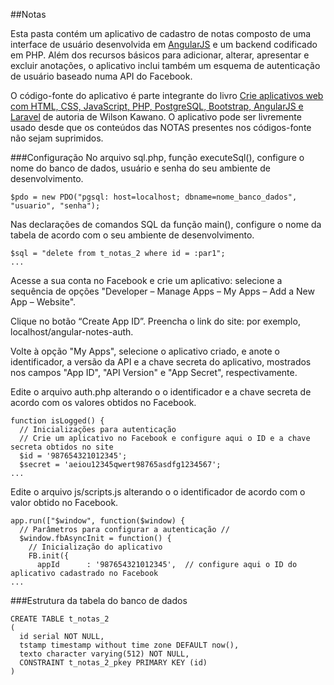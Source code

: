 ##Notas

Esta pasta contém um aplicativo de cadastro de notas composto de uma interface de usuário desenvolvida em [AngularJS](https://angularjs.org/) e um backend codificado em PHP. Além dos recursos básicos para adicionar, alterar, apresentar e excluir anotações, o aplicativo inclui também um esquema de autenticação de usuário baseado numa API do Facebook.

O código-fonte do aplicativo é parte integrante do livro [Crie aplicativos web com HTML, CSS, JavaScript, PHP, PostgreSQL, Bootstrap, AngularJS e Laravel](http://lcm.com.br/) de autoria de Wilson Kawano. O aplicativo pode ser livremente usado desde que os conteúdos das NOTAS presentes nos códigos-fonte não sejam suprimidos.

###Configuração
No arquivo sql.php, função executeSql(), configure o nome do banco de dados, usuário e senha do seu ambiente de desenvolvimento.

    $pdo = new PDO("pgsql: host=localhost; dbname=nome_banco_dados", "usuario", "senha");

Nas declarações de comandos SQL da função main(), configure o nome da tabela de acordo com o seu ambiente de desenvolvimento.

    $sql = "delete from t_notas_2 where id = :par1";
    ...

Acesse a sua conta no Facebook e crie um aplicativo: selecione a sequência de opções "Developer – Manage Apps – My Apps – Add a New App – Website".

Clique no botão “Create App ID”. Preencha o link do site: por exemplo, localhost/angular-notes-auth.

Volte à opção "My Apps", selecione o aplicativo criado, e anote o identificador, a versão da API e a chave secreta do aplicativo, mostrados nos campos "App ID", "API Version" e "App Secret", respectivamente.

Edite o arquivo auth.php alterando o o identificador e a chave secreta de acordo com os valores obtidos no Facebook.

    function isLogged() {
      // Inicializações para autenticação
      // Crie um aplicativo no Facebook e configure aqui o ID e a chave secreta obtidos no site
      $id = '987654321012345';
      $secret = 'aeiou12345qwert98765asdfg1234567';
    ...

Edite o arquivo js/scripts.js alterando o o identificador de acordo com o valor obtido no Facebook.

    app.run(["$window", function($window) {
      // Parâmetros para configurar a autenticação //
      $window.fbAsyncInit = function() {
        // Inicialização do aplicativo
        FB.init({
          appId      : '987654321012345',  // configure aqui o ID do aplicativo cadastrado no Facebook
    ...

###Estrutura da tabela do banco de dados

    CREATE TABLE t_notas_2
    (
      id serial NOT NULL,
      tstamp timestamp without time zone DEFAULT now(),
      texto character varying(512) NOT NULL,
      CONSTRAINT t_notas_2_pkey PRIMARY KEY (id)
    )